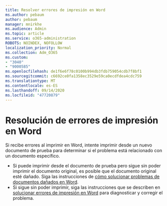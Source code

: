 ```yaml
---
title: Resolver errores de impresión en Word
ms.author: pebaum
author: pebaum
manager: mnirkhe
ms.audience: Admin
ms.topic: article
ms.service: o365-administration
ROBOTS: NOINDEX, NOFOLLOW
localization_priority: Normal
ms.collection: Adm_O365
ms.custom:
- "3040"
- "9000585"
ms.openlocfilehash: de1f6e6f78c0100b994db3fdb759054cdb7f8bf1
ms.sourcegitcommit: c6692ce0fa1358ec3529e59ca0ecdfdea4cdc759
ms.translationtype: MT
ms.contentlocale: es-ES
ms.lasthandoff: 09/14/2020
ms.locfileid: "47720879"
---
```

# <a name="resolving-print-failures-in-word"></a>Resolución de errores de impresión en Word

Si recibe errores al imprimir en Word, intente imprimir desde un nuevo documento de prueba para determinar si el problema está relacionado con un documento específico.

- Si puede imprimir desde el documento de prueba pero sigue sin poder imprimir el documento original, es posible que el documento original esté dañado. Siga las instrucciones de [cómo solucionar problemas de documentos dañados en Word](https://docs.microsoft.com/office/troubleshoot/word/damaged-documents-in-word#update-microsoft-office-and-windows).
- Si sigue sin poder imprimir, siga las instrucciones que se describen en [solucionar errores de impresión en Word](https://docs.microsoft.com/office/troubleshoot/word/print-failures-in-word) para diagnosticar y corregir el problema.